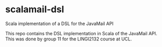 # scalamail-dsl
Scala implementation of a DSL for the JavaMail API

This repo contains the DSL implementation in Scala of the JavaMail API.
This was done by group 11 for the LINGI2132 course at UCL.
